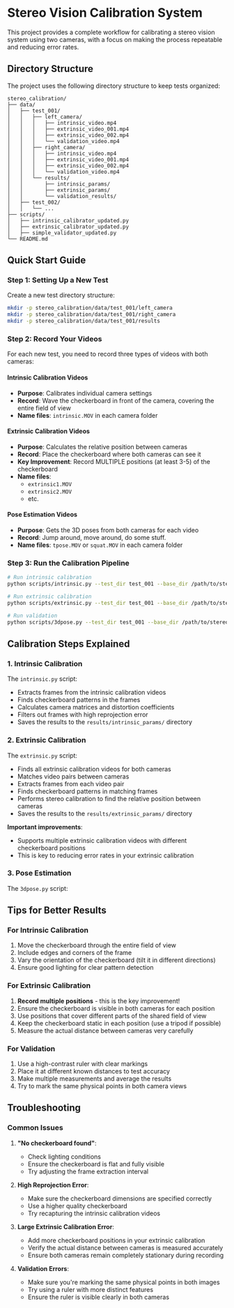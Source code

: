 # Stereo Vision Calibration System

This project provides a complete workflow for calibrating a stereo vision system using two cameras, with a focus on making the process repeatable and reducing error rates.

## Directory Structure

The project uses the following directory structure to keep tests organized:

```
stereo_calibration/
├── data/
│   ├── test_001/
│   │   ├── left_camera/
│   │   │   ├── intrinsic_video.mp4
│   │   │   ├── extrinsic_video_001.mp4
│   │   │   ├── extrinsic_video_002.mp4
│   │   │   └── validation_video.mp4
│   │   ├── right_camera/
│   │   │   ├── intrinsic_video.mp4
│   │   │   ├── extrinsic_video_001.mp4
│   │   │   ├── extrinsic_video_002.mp4
│   │   │   └── validation_video.mp4
│   │   └── results/
│   │       ├── intrinsic_params/
│   │       ├── extrinsic_params/
│   │       └── validation_results/
│   ├── test_002/
│   │   └── ...
├── scripts/
│   ├── intrinsic_calibrator_updated.py
│   ├── extrinsic_calibrator_updated.py
│   ├── simple_validator_updated.py
└── README.md
```

## Quick Start Guide

### Step 1: Setting Up a New Test

Create a new test directory structure:

```bash
mkdir -p stereo_calibration/data/test_001/left_camera
mkdir -p stereo_calibration/data/test_001/right_camera
mkdir -p stereo_calibration/data/test_001/results
```

### Step 2: Record Your Videos

For each new test, you need to record three types of videos with both cameras:

#### Intrinsic Calibration Videos
- **Purpose**: Calibrates individual camera settings
- **Record**: Wave the checkerboard in front of the camera, covering the entire field of view
- **Name files**: `intrinsic.MOV` in each camera folder

#### Extrinsic Calibration Videos
- **Purpose**: Calculates the relative position between cameras
- **Record**: Place the checkerboard where both cameras can see it
- **Key Improvement**: Record MULTIPLE positions (at least 3-5) of the checkerboard
- **Name files**: 
  - `extrinsic1.MOV`
  - `extrinsic2.MOV`
  - etc.

#### Pose Estimation Videos
- **Purpose**: Gets the 3D poses from both cameras for each video
- **Record**: Jump around, move around, do some stuff.
- **Name files**: `tpose.MOV` or `squat.MOV` in each camera folder

### Step 3: Run the Calibration Pipeline

```bash
# Run intrinsic calibration
python scripts/intrinsic.py --test_dir test_001 --base_dir /path/to/stereo_calibration

# Run extrinsic calibration
python scripts/extrinsic.py --test_dir test_001 --base_dir /path/to/stereo_calibration --actual_distance 2420

# Run validation
python scripts/3dpose.py --test_dir test_001 --base_dir /path/to/stereo_calibration 
```

## Calibration Steps Explained

### 1. Intrinsic Calibration

The `intrinsic.py` script:

- Extracts frames from the intrinsic calibration videos
- Finds checkerboard patterns in the frames
- Calculates camera matrices and distortion coefficients
- Filters out frames with high reprojection error
- Saves the results to the `results/intrinsic_params/` directory

### 2. Extrinsic Calibration

The `extrinsic.py` script:

- Finds all extrinsic calibration videos for both cameras
- Matches video pairs between cameras
- Extracts frames from each video pair
- Finds checkerboard patterns in matching frames
- Performs stereo calibration to find the relative position between cameras
- Saves the results to the `results/extrinsic_params/` directory

**Important improvements**:
- Supports multiple extrinsic calibration videos with different checkerboard positions
- This is key to reducing error rates in your extrinsic calibration

### 3. Pose Estimation

The `3dpose.py` script:


## Tips for Better Results

### For Intrinsic Calibration

1. Move the checkerboard through the entire field of view
2. Include edges and corners of the frame
3. Vary the orientation of the checkerboard (tilt it in different directions)
4. Ensure good lighting for clear pattern detection

### For Extrinsic Calibration

1. **Record multiple positions** - this is the key improvement!
2. Ensure the checkerboard is visible in both cameras for each position
3. Use positions that cover different parts of the shared field of view
4. Keep the checkerboard static in each position (use a tripod if possible)
5. Measure the actual distance between cameras very carefully

### For Validation

1. Use a high-contrast ruler with clear markings
2. Place it at different known distances to test accuracy
3. Make multiple measurements and average the results
4. Try to mark the same physical points in both camera views

## Troubleshooting

### Common Issues

1. **"No checkerboard found"**:
   - Check lighting conditions
   - Ensure the checkerboard is flat and fully visible
   - Try adjusting the frame extraction interval

2. **High Reprojection Error**:
   - Make sure the checkerboard dimensions are specified correctly
   - Use a higher quality checkerboard
   - Try recapturing the intrinsic calibration videos

3. **Large Extrinsic Calibration Error**:
   - Add more checkerboard positions in your extrinsic calibration
   - Verify the actual distance between cameras is measured accurately
   - Ensure both cameras remain completely stationary during recording

4. **Validation Errors**:
   - Make sure you're marking the same physical points in both images
   - Try using a ruler with more distinct features
   - Ensure the ruler is visible clearly in both cameras